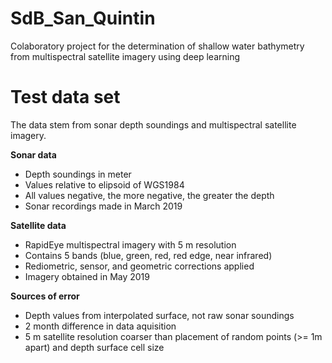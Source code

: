# SdB_San_Quintin
Colaboratory project for the determination of shallow water bathymetry from multispectral satellite imagery using deep learning

# Test data set
The data stem from sonar depth soundings and multispectral satellite imagery.

__Sonar data__
- Depth soundings in meter
- Values relative to elipsoid of WGS1984
- All values negative, the more negative, the greater the depth
- Sonar recordings made in March 2019

__Satellite data__
- RapidEye multispectral imagery with 5 m resolution
- Contains 5 bands (blue, green, red, red edge, near infrared)
- Rediometric, sensor, and geometric corrections applied
- Imagery obtained in May 2019

__Sources of error__
- Depth values from interpolated surface, not raw sonar soundings
- 2 month difference in data aquisition
- 5 m satellite resolution coarser than placement of random points (>= 1m apart) and depth surface cell size

